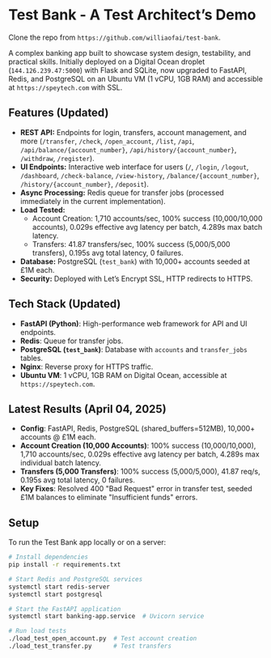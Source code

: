 # Test Bank - A Test Architect’s Demo

Clone the repo from `https://github.com/williaofai/test-bank`.

A complex banking app built to showcase system design, testability, and practical skills. Initially deployed on a Digital Ocean droplet (`144.126.239.47:5000`) with Flask and SQLite, now upgraded to FastAPI, Redis, and PostgreSQL on an Ubuntu VM (1 vCPU, 1GB RAM) and accessible at `https://speytech.com` with SSL.

## Features (Updated)
- **REST API:** Endpoints for login, transfers, account management, and more (`/transfer`, `/check`, `/open_account`, `/list`, `/api`, `/api/balance/{account_number}`, `/api/history/{account_number}`, `/withdraw`, `/register`).
- **UI Endpoints:** Interactive web interface for users (`/`, `/login`, `/logout`, `/dashboard`, `/check-balance`, `/view-history`, `/balance/{account_number}`, `/history/{account_number}`, `/deposit`).
- **Async Processing:** Redis queue for transfer jobs (processed immediately in the current implementation).
- **Load Tested:** 
  - Account Creation: 1,710 accounts/sec, 100% success (10,000/10,000 accounts), 0.029s effective avg latency per batch, 4.289s max batch latency.
  - Transfers: 41.87 transfers/sec, 100% success (5,000/5,000 transfers), 0.195s avg total latency, 0 failures.
- **Database:** PostgreSQL (`test_bank`) with 10,000+ accounts seeded at £1M each.
- **Security:** Deployed with Let’s Encrypt SSL, HTTP redirects to HTTPS.

## Tech Stack (Updated)
- **FastAPI (Python)**: High-performance web framework for API and UI endpoints.
- **Redis**: Queue for transfer jobs.
- **PostgreSQL (`test_bank`)**: Database with `accounts` and `transfer_jobs` tables.
- **Nginx**: Reverse proxy for HTTPS traffic.
- **Ubuntu VM**: 1 vCPU, 1GB RAM on Digital Ocean, accessible at `https://speytech.com`.

## Latest Results (April 04, 2025)
- **Config**: FastAPI, Redis, PostgreSQL (shared_buffers=512MB), 10,000+ accounts @ £1M each.
- **Account Creation (10,000 Accounts)**: 100% success (10,000/10,000), 1,710 accounts/sec, 0.029s effective avg latency per batch, 4.289s max individual batch latency.
- **Transfers (5,000 Transfers)**: 100% success (5,000/5,000), 41.87 req/s, 0.195s avg total latency, 0 failures.
- **Key Fixes**: Resolved 400 "Bad Request" error in transfer test, seeded £1M balances to eliminate "Insufficient funds" errors.

## Setup
To run the Test Bank app locally or on a server:

```bash
# Install dependencies
pip install -r requirements.txt

# Start Redis and PostgreSQL services
systemctl start redis-server
systemctl start postgresql

# Start the FastAPI application
systemctl start banking-app.service  # Uvicorn service

# Run load tests
./load_test_open_account.py  # Test account creation
./load_test_transfer.py      # Test transfers
